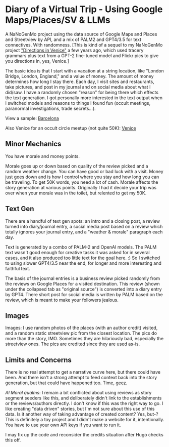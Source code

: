 # Diary of a Virtual Trip - Using Google Maps/Places/SV & LLMs

A NaNoGenMo project using the data source of Google Maps and Places and Streetview by API, and a mix of PALM2 and GPT4/3.5 for text connectives. With randomness. [This is kind of a sequel to my NaNoGenMo project ["Directions in Venice"](https://github.com/arnicas/venice_directions_nanogenmo) a few years ago, which used tracery grammars plus text from a GPT-2 fine-tuned model and Flickr pics to give you directions in, yes, Venice.]

The basic idea is that I start with a vacation at a string location, like "London Bridge, London, England," and a value of money. The amount of money determines how long I stay there. Each day, I visit sites and restaurants, take pictures, and post in my journal and on social media about what I did/saw.  I have a randomly chosen "reason" for being there which effects the text generation.  I got personally more interested in the text output when I switched models and reasons to things I found fun (occult meetings, paranormal investigations, trade secrets...).

View a sample: [Barcelona](./Barcelona1.md)

Also Venice for an occult circle meetup (not quite 50K): [Venice](./Venice1.md)

## Minor Mechanics

You have morale and money points.

Morale goes up or down based on quality of the review picked and a random weather change. You can have good or bad luck with a visit.  Money just goes down and is how I control where you stay and how long you can be traveling. To get 50K words, you need a lot of cash. Morale affects the story generation at various points.  Originally I had it decide your trip was over when your morale was in the toilet, but relented to get my 50K.

## Text Gen

There are a handful of text gen spots: an intro and a closing post, a review turned into diary/journal entry, a social media post based on a review which totally ignores your journal entry, and a "weather & morale" paragraph each day.

Text is generated by a combo of PALM-2 and OpenAI models. The PALM text wasn't good enough for creative tasks it was asked for in several cases, and it also produced too little text for the goal here. :) So I switched to using slower GPT4/3.5 near the end, for longer and more interesting and faithful text.

The basis of the journal entries is a business review picked randomly from the reviews on Google Places for a visited destination. This review (shown under the collapsed tab as "original source") is converted into a diary entry by GPT4. There short post for social media is written by PALM based on the review, which is meant to make your followers jealous.

## Images

Images: I use random photos of the places (with an author credit) visited, and a random static streetview pic from the closest location. The pics do more than the story, IMO. Sometimes they are hilariously bad, especially the streetview ones.  The pics are credited since they are used as-is.

## Limits and Concerns

There is no real attempt to get a narrative curve here, but there could have been. And there isn't a strong attempt to feed context back into the story generation, but that could have happened too.  Time, geez.

*AI Moral qualms*: I remain a bit conflicted about using reviews as story segment seeders like this, and deliberately didn't link to the establishments or the reviews/authors directly. I don't know if this was the right way to go. I like creating "data driven" stories, but I'm not sure about this use of this data. Is it another way of taking advantage of created content? Yes, but-? This is definitely a toy project and I didn't make a website for it, intentionally. You have to use your own API keys if you want to run it.

I may fix up the code and reconsider the credits situation after Hugo checks this off.





